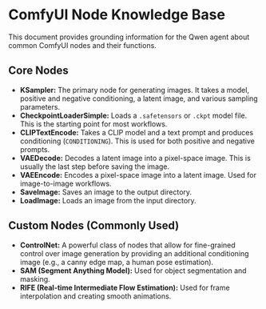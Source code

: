 # ComfyUI Node Knowledge Base

This document provides grounding information for the Qwen agent about common ComfyUI nodes and their functions.

## Core Nodes

- **KSampler:** The primary node for generating images. It takes a model, positive and negative conditioning, a latent image, and various sampling parameters.
- **CheckpointLoaderSimple:** Loads a `.safetensors` or `.ckpt` model file. This is the starting point for most workflows.
- **CLIPTextEncode:** Takes a CLIP model and a text prompt and produces conditioning (`CONDITIONING`). This is used for both positive and negative prompts.
- **VAEDecode:** Decodes a latent image into a pixel-space image. This is usually the last step before saving the image.
- **VAEEncode:** Encodes a pixel-space image into a latent image. Used for image-to-image workflows.
- **SaveImage:** Saves an image to the output directory.
- **LoadImage:** Loads an image from the input directory.

## Custom Nodes (Commonly Used)

- **ControlNet:** A powerful class of nodes that allow for fine-grained control over image generation by providing an additional conditioning image (e.g., a canny edge map, a human pose estimation).
- **SAM (Segment Anything Model):** Used for object segmentation and masking.
- **RIFE (Real-time Intermediate Flow Estimation):** Used for frame interpolation and creating smooth animations.
